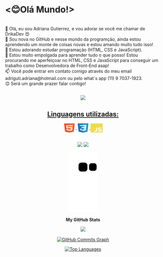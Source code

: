 <h1><😊Olá Mundo!></h1><br>
👋 Olá, eu sou Adriana Gutierrez, e vou adorar se você me chamar de DrikaDev 😍<br>
👀 Sou nova no GitHub e nesse mundo da programção, ainda estou aprendendo um monte de coisas novas e estou amando muito tudo isso!<br>
🌱 Estou adorando estudar programação (HTML, CSS e JavaScript).<br>
💞️ Estou muito empolgada para aprender tudo o que posso! Estou procurando me aperfeiçoar no HTML, CSS e JavaScript para conseguir um trabalho como Desenvolvedora de Front-End asap!<br>
📫 Você pode entrar em contato comigo através do meu email adriguti.adriana@hotmail.com ou pelo what´s app (11) 9 7037-1923.<br>
😊 Será um grande prazer falar contigo!<br>

##
<div align="center">
  <a href="https://github.com/drikadev">
  <img height="200em" src="https://github-readme-stats.vercel.app/api?username=drikadev&show_icons=true&theme=synthwave&include_all_commits=true&count_private=true"/>
  
##
<h2>Linguagens utilizadas:</h2>
<div align="center">
  <img align="center" alt="HTML" height="30" width="40" src="https://raw.githubusercontent.com/devicons/devicon/master/icons/html5/html5-original.svg">
  <img align="center" alt="CSS" height="30" width="40" src="https://raw.githubusercontent.com/devicons/devicon/master/icons/css3/css3-original.svg">
  <img align="center" alt="JS" height="30" width="40" src="https://raw.githubusercontent.com/devicons/devicon/master/icons/javascript/javascript-plain.svg">
</div>
  
##
<div align="center">  
  <a href="https://www.linkedin.com/in/drikadev/" target="_blank"><img src="https://img.shields.io/badge/-LinkedIn-%230077B5?style=for-the-badge&logo=linkedin&logoColor=white" target="_blank"></a>
  <a href="https://www.instagram.com/adri.guti.1979/" target="_blank"><img src="https://img.shields.io/badge/-Instagram-%23E4405F?style=for-the-badge&logo=instagram&logoColor=white" target="_blank"></a>
  
  ![Snake animation](https://github.com/DrikaDev/DrikaDev/blob/output/github-contribution-grid-snake.svg)
</div>

<b>My GitHub Stats</b>

<a href="https://github.com/DrikaDev"><img src="https://github-readme-streak-stats.herokuapp.com/?user=drikadev&stroke=ffffff&background=1c1917&ring=0891b2&fire=0891b2&currStreakNum=ffffff&currStreakLabel=0891b2&sideNums=ffffff&sideLabels=ffffff&dates=ffffff&hide_border=true" /></a>

<a href="https://github.com/DrikaDev"><img src="https://activity-graph.herokuapp.com/graph?username=drikadev&bg_color=1c1917&color=ffffff&line=0891b2&point=ffffff&area_color=1c1917&area=true&hide_border=true&custom_title=GitHub%20Commits%20Graph" alt="GitHub Commits Graph" /></a>

<a href="https://github.com/DrikaDev" align="left"><img src="https://github-readme-stats.vercel.app/api/top-langs/?username=drikadev&langs_count=10&title_color=0891b2&text_color=ffffff&icon_color=0891b2&bg_color=1c1917&hide_border=true&locale=en&custom_title=Top%20%Languages" alt="Top Languages" /></a>
